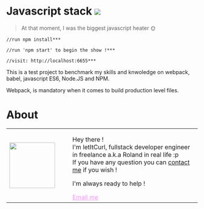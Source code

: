 # Javascript stack [![](https://img.shields.io/badge/autor-letItCurl-red.svg)](https://www.linkedin.com/in/roland-lopez-developer/?locale=en_US)
> At that moment, I was the biggest javascript heater 🌞

```
//run npm install***

//run 'npm start' to begin the show !***

//visit: http://localhost:6655***
```

This is a test project to benchmark my skills and knwoledge on webpack, babel, javascript ES6, Node.JS and NPM.

Webpack, is mandatory when it comes to build production level files.

# About

<table style="border: none;">
  <tr>
    <td>
      <div style="width: 120px;">
        <img style="width: 120px;" src="https://res.cloudinary.com/duydvdaxd/image/upload/w_120,c_fill,ar_1:1,g_auto/v1587723517/Rodeooo_khmmmu.jpg"/>
    </div>
    </td>
    <td>
      <div style="margin-left: 30px;">
        <p>Hey there !</br>
        I'm letItCurl, fullstack developer engineer in freelance a.k.a Roland in real life :p</br>
        If you have any question you can <a href="https://www.linkedin.com/in/roland-lopez-developer/?locale=en_US">contact me</a> if you wish !</p>
        <p>I'm always ready to help !</p>
        <a style="color: #f694ff;" href="mailto:rolandlopez.developer@gmail.com?subject=Hey!Areyouavailable?">Email me</a>
    </div>
    </td>
  </tr>
</table>